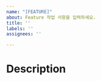 ```yaml
---
name: "[FEATURE]"
about: Feature 작업 사항을 입력하세요.
title: ''
labels: ''
assignees: ''

---
```


# Description
